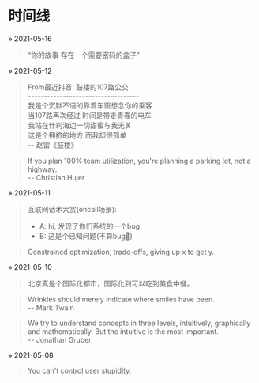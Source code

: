 # 时间线

&raquo; 2021-05-16
> “你的故事 存在一个需要密码的盒子”


&raquo; 2021-05-12
> From最近抖音: 鼓楼的107路公交 \
> ----------------------------------- \
> 我是个沉默不语的靠着车窗想念你的乘客 \
> 当107路再次经过 时间是带走青春的电车 \
> 我站在什刹海边一切甜蜜与我无关 \
> 这是个拥挤的地方 而我却很孤单 \
> -- 赵雷《鼓楼》

> If you plan 100% team utilization, you're planning a parking lot, not a highway. \
>                                                               -- Christian Hujer

&raquo; 2021-05-11
> 互联网话术大赏(oncall场景): 
>   - A: hi, 发现了你们系统的一个bug
>   - B: 这是个已知问题(不算bug🐶)

> Constrained optimization, trade-offs, giving up x to get y.


&raquo; 2021-05-10
> 北京真是个国际化都市，国际化到可以吃到美食中餐。

> Wrinkles should merely indicate where smiles have been. \
>                                             -- Mark Twain

> We try to understand concepts in three levels, intuitively, graphically and mathematically. But the intuitive is the most important. \
>                                                                                                                     -- Jonathan Gruber

&raquo; 2021-05-08
> You can't control user stupidity.

